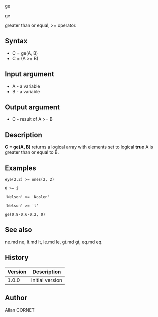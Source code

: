 



ge


ge

greater than or equal, >= operator.

## Syntax

- C = ge(A, B)
- C = (A >= B)

## Input argument

 - A - a variable
 - B - a variable

## Output argument

 - C - result of A >= B

## Description


  <p><b>C = ge(A, B)</b> returns a logical array with elements set to logical <b>true</b> A is greater than or equal to B.</p>
  <p/>


## Examples

```Nelson
eye(2,2) >= ones(2, 2)
```
```Nelson
0 >= i
```
```Nelson
'Nelson' >= 'Noslen'
```
```Nelson
'Nelson' >= 'l'
```
```Nelson
ge(0.8-0.6-0.2, 0)
```

## See also

ne.md ne, lt.md lt, le.md le, gt.md gt, eq.md eq.
## History

|Version|Description|
|------|------|
|1.0.0|initial version|


## Author

Allan CORNET



